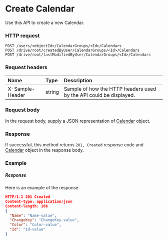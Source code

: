 # Create Calendar

Use this API to create a new Calendar.
### HTTP request
```http
POST /users/<objectId>/CalendarGroups/<Id>/Calendars
POST /drive/root/createdByUser/CalendarGroups/<Id>/Calendars
POST /drive/root/lastModifiedByUser/CalendarGroups/<Id>/Calendars

```
### Request headers
| Name       | Type | Description|
|:---------------|:--------|:----------|
| X-Sample-Header  | string  | Sample of how the HTTP headers used by the API could be displayed.|

### Request body
In the request body, supply a JSON representation of [Calendar](../resources/calendar.md) object.


### Response
If successful, this method returns `201, Created` response code and [Calendar](../resources/calendar.md) object in the response body.

### Example
##### Response
Here is an example of the response.
```json
HTTP/1.1 201 Created
Content-type: application/json
Content-length: 106
{
  "Name": "Name-value",
  "ChangeKey": "ChangeKey-value",
  "Color": "Color-value",
  "Id": "Id-value"
}
```

<!-- uuid: be0bb261-1178-450c-9a0f-b9de47c2ddbc
2015-10-12 23:19:38 UTC -->